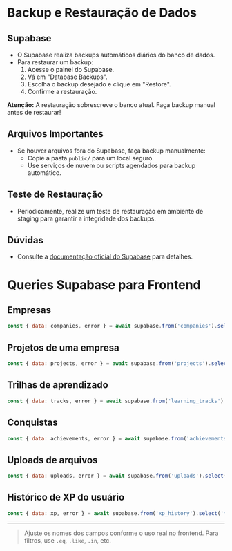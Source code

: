 # Backup e Restauração de Dados

## Supabase

- O Supabase realiza backups automáticos diários do banco de dados.
- Para restaurar um backup:
  1. Acesse o painel do Supabase.
  2. Vá em "Database Backups".
  3. Escolha o backup desejado e clique em "Restore".
  4. Confirme a restauração.

**Atenção:** A restauração sobrescreve o banco atual. Faça backup manual antes de restaurar!

## Arquivos Importantes

- Se houver arquivos fora do Supabase, faça backup manualmente:
  - Copie a pasta `public/` para um local seguro.
  - Use serviços de nuvem ou scripts agendados para backup automático.

## Teste de Restauração

- Periodicamente, realize um teste de restauração em ambiente de staging para garantir a integridade dos backups.

## Dúvidas

- Consulte a [documentação oficial do Supabase](https://supabase.com/docs/guides/platform/backups) para detalhes.

# Queries Supabase para Frontend

## Empresas
```js
const { data: companies, error } = await supabase.from('companies').select('*')
```

## Projetos de uma empresa
```js
const { data: projects, error } = await supabase.from('projects').select('*').eq('company_id', companyId)
```

## Trilhas de aprendizado
```js
const { data: tracks, error } = await supabase.from('learning_tracks').select('*')
```

## Conquistas
```js
const { data: achievements, error } = await supabase.from('achievements').select('*')
```

## Uploads de arquivos
```js
const { data: uploads, error } = await supabase.from('uploads').select('*').eq('user_id', userId)
```

## Histórico de XP do usuário
```js
const { data: xp, error } = await supabase.from('xp_history').select('*').eq('user_id', userId)
```

---

> Ajuste os nomes dos campos conforme o uso real no frontend. Para filtros, use `.eq`, `.like`, `.in`, etc. 